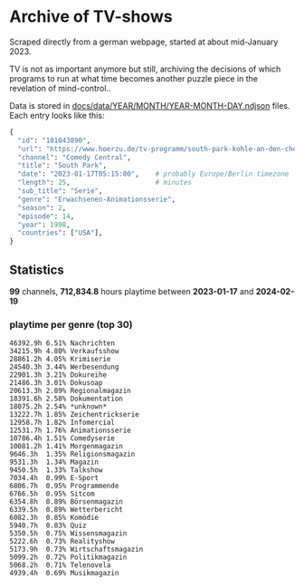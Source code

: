 # Archive of TV-shows

Scraped directly from a german webpage, started at about mid-January 2023.

TV is not as important anymore but still, archiving the decisions of which programs to run at what time
becomes another puzzle piece in the revelation of mind-control.. 

Data is stored in [docs/data/YEAR/MONTH/YEAR-MONTH-DAY.ndjson](docs/data/) files. 
Each entry looks like this:

```python
{
  "id": "181043890", 
  "url": "https://www.hoerzu.de/tv-programm/south-park-kohle-an-den-chefkoch/bid_181043890/", 
  "channel": "Comedy Central", 
  "title": "South Park", 
  "date": "2023-01-17T05:15:00",    # probably Europe/Berlin timezone 
  "length": 25,                     # minutes 
  "sub_title": "Serie", 
  "genre": "Erwachsenen-Animationsserie", 
  "season": 2, 
  "episode": 14, 
  "year": 1998, 
  "countries": ["USA"],
}
```

## Statistics

**99** channels, **712,834.8** hours playtime between **2023-01-17** and **2024-02-19**


### playtime per genre (top 30)

    46392.9h 6.51% Nachrichten
    34215.9h 4.80% Verkaufsshow
    28861.2h 4.05% Krimiserie
    24540.3h 3.44% Werbesendung
    22901.3h 3.21% Dokureihe
    21486.3h 3.01% Dokusoap
    20613.3h 2.89% Regionalmagazin
    18391.6h 2.58% Dokumentation
    18075.2h 2.54% *unknown*
    13222.7h 1.85% Zeichentrickserie
    12958.7h 1.82% Infomercial
    12531.7h 1.76% Animationsserie
    10786.4h 1.51% Comedyserie
    10081.2h 1.41% Morgenmagazin
    9646.3h  1.35% Religionsmagazin
    9531.3h  1.34% Magazin
    9450.5h  1.33% Talkshow
    7034.4h  0.99% E-Sport
    6806.7h  0.95% Programmende
    6766.5h  0.95% Sitcom
    6354.8h  0.89% Börsenmagazin
    6339.5h  0.89% Wetterbericht
    6082.3h  0.85% Komödie
    5940.7h  0.83% Quiz
    5350.5h  0.75% Wissensmagazin
    5222.6h  0.73% Realityshow
    5173.9h  0.73% Wirtschaftsmagazin
    5099.2h  0.72% Politikmagazin
    5068.2h  0.71% Telenovela
    4939.4h  0.69% Musikmagazin
